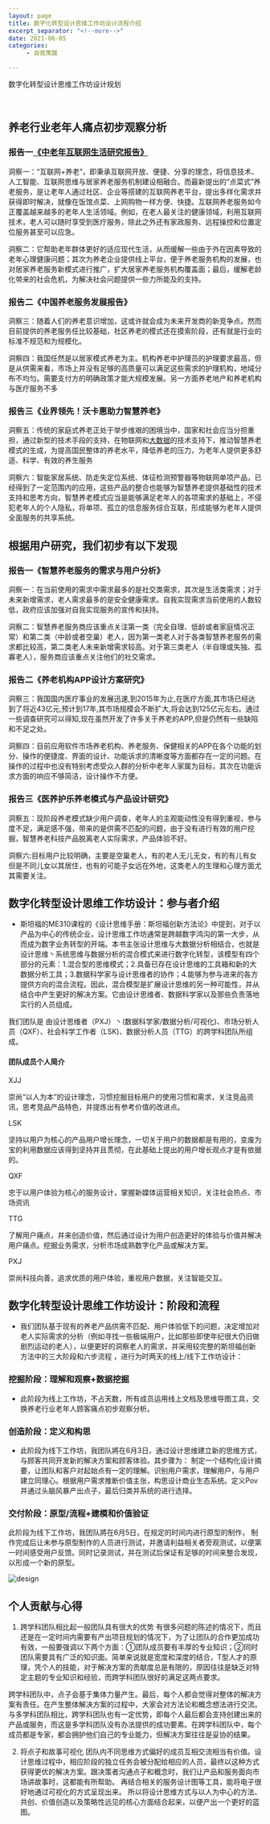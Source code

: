 ```yaml
---
layout: page
title: 数字化转型设计思维工作坊设计流程介绍
excerpt_separator: "<!--more-->"
date: 2021-06-05
categories:
     - 自我策展

---
```

数字化转型设计思维工作坊设计规划
<!--more-->
&nbsp;
## 养老行业老年人痛点初步观察分析

### 报告一[《中老年互联网生活研究报告》](https://mp.weixin.qq.com/s?__biz=MjM5OTE0ODA2MQ==&mid=2650879325&idx=2&sn=bdebdfb3b2ce5cb709bd2c78513e011e&chksm=bcca7a2f8bbdf33949165036af3b0f21924cbffc8fdee75db6fa1805f6bbcf9c391918de666c&mpshare=1&scene=1&srcid=0702c2auDa85LnUaMerF2xZg&sharer_sharetime=1593675469120&sharer_shareid=55dd968c5df885d93529fdbd434edfe3&key=d197f1f59dba99c22a26b642333289fcdc03bb27907b888cab6663629763031b225a043470540988c6d280ab8dfa42ff616af6d031ba78997cc57cee9fb509b1fe2b8dc0f543e16950e033150c1ba02b&ascene=1&uin=MjcxMDUxODMzNg%3D%3D&devicetype=Windows+10+x64&version=62090529&lang=zh_CN&exportkey=A9sVNgGQd6WE2p7yLsgQfuU%3D&pass_ticket=oXjIoCcNbcDutLrF5ngof47CcbSyHVal%2Fili6pObYy8ENy3oqPXEoSaNS3QkwOZ3)
    

洞察一：“互联网+养老”，即秉承互联网开放、便捷、分享的理念，将信息技术、人工智能、互联网思维与居家养老服务机制建设相融合。而最新提出的“点菜式”养老服务，是让老年人通过社区、企业等搭建的互联网养老平台，提出多样化需求并获得即时解决，就像在饭馆点菜、上网购物一样方便、快捷。互联网养老服务如今正覆盖越来越多的老年人生活领域。例如，在老人最关注的健康领域，利用互联网技术，老人可以随时享受到医疗服务，除此之外还有家政服务、远程操控和位置定位服务甚至可以应急。

洞察二：它帮助老年群体更好的适应现代生活，从而缓解一些由于外在因素导致的老年心理健康问题；其次为养老企业提供线上平台，便于养老服务机构的发展，也对居家养老服务新模式进行推广，扩大居家养老服务机构覆盖面；最后，缓解老龄化带来的社会危机，为解决社会问题提供一些力所能及的支持。

### 报告二《中国养老服务发展报告》
    

洞察三：随着人们的养老意识增加，这或许就会成为未来开发商的新竞争点。然而目前提供的养老服务任比较基础，社区养老的模式还在摸索阶段，还有就是行业的标准不规范和为规模化。

洞察四：我国任然是以居家模式养老为主。机构养老中护理员的护理要求最高，但是从供需来看，市场上并没有足够的高质量可以满足这些需求的护理机构，地域分布不均匀。需要支付方的明确政策才能大规模发展。另一方面养老地产和养老机构与医疗服务不多

### 报告三《业界领先！沃卡惠助力智慧养老》
    

洞察五：传统的家庭式养老正处于举步维艰的困境当中，国家和社会应当分担重担，通过新型的技术手段的支持，在物联网和[大数据](http://s.iresearch.cn/search/dashuju/)的技术支持下，推动智慧养老模式的生成，为提高国民整体的养老水平，降低养老的压力，为老年人提供更多舒适、科学、有效的养生服务

洞察六：智能家居系统、防走失定位系统、体征检测预警器等物联网单项产品，已经得到了一定范围内的应用，这些产品的整合也能够为智慧养老提供基础性的技术支持和思考方向，智慧养老模式应当是能够满足老年人的各项需求的基础上，不侵犯老年人的个人隐私，将单项、孤立的信息服务综合互联，形成能够为老年人提供全面服务的共享系统。

## 根据用户研究，我们初步有以下发现

 ### 报告一《智慧养老服务的需求与用户分析》
    

洞察一：在当前使用的需求中需求最多的是社交类需求，其次是生活类需求；对于未来新增需求，老人需求最多的是安全健康需求。自我实现需求当前使用的人数较低，政府应该加强对自我实现服务的宣传和扶持。

洞察二：智慧养老服务商应该重点关注第一类（完全自理、低龄或者家庭情况正常）和第二类（中龄或者空巢）老人，因为第一类老人对于各类智慧养老服务的需求都比较高，第二类老人未来新增需求较高。对于第三类老人（半自理或失独、孤寡老人），服务商应该重点关注他们的社交需求。

### 报告二《养老机构APP设计方案研究》
    

洞察三：我国国内医疗事业的发展迅速,到2015年为止,在医疗方面,其市场已经达到了将近43亿元,预计到17年,其市场规模会不断扩大,将会达到125亿元左右。通过一些调查研究可以得知,现在虽然开发了许多关于养老的APP,但是仍然有一些缺陷和不足之处。

洞察四：目前应用软件市场养老机构、养老服务、保健相关的APP在各个功能的划分、操作的便捷度、界面的设计、功能诉求的清晰度等方面都存在一定的问题。在操作的过程中也没有特别考虑受众人群的分析中老年人家属为目标，其次在功能诉求方面的响应不够简洁，设计操作不方便。

### 报告三《医养护乐养老模式与产品设计研究》
    

洞察五：现阶段养老模式缺少用户调查，老年人的主观能动性没有得到重视，参与度不足，满足感不强，带来的是供需不匹配的问题，由于没有进行有效的用户挖掘，智慧养老科技产品脱离老人实际需求，产品体验不好。

洞察六:目标用户比较明确，主要是空巢老人，有的老人无儿无女，有的有儿有女但是不同儿女以其居住，也有的可能子女远在外地，这类老人的生理和心理方面尤其需要关注。


## 数字化转型设计思维工作坊设计：参与者介绍
* 斯坦福的ME310课程的《设计思维手册：斯坦福创新方法论》中提到，对于以产品为中心的传统企业，设计思维工作坊通常是跨越数字鸿沟的第一大步，从而成为数字业务转型的开端。本书主张设计思维与大数据分析相结合，也就是设计思维丶系统思维与数据分析的混合模式来进行数字化转型，该模型有四个部分的元素：1.混合型的思维模式；2.具备已存在设计思维的工具箱和新的大数据分析工具；3.数据科学家与设计思维者的协作；4.能够为参与进来的各方提供方向的混合流程。因此，混合模型是扩展设计思维的另一种可能性，并从结合中产生更好的解决方案。它由设计思维者、数据科学家以及那些负责落地实行的人员组成。

我们团队是 由设计思维者（PXJ）丶(数据科学家/数据分析/可视化)、市场分析人员（QXF）、社会科学工作者（LSK)、数据分析人员（TTG）的跨学科团队所组成。

#### 团队成员个人简介

XJJ

崇尚“以人为本”的设计理念，习惯挖掘目标用户的使用习惯和需求，关注竞品资讯，思考竞品产品特色，并提炼出有参考价值的改进点。

LSK

坚持以用户为核心的产品用户增长理念，一切关于用户的数据都是有用的，变废为宝的利用数据应该得到坚持并且贯彻，在此基础上提出的用户增长观点才是有依据的。

QXF

忠于以用户体验为核心的服务设计，掌握新媒体运营相关知识，关注社会热点、市场资讯

TTG

了解用户痛点，并来创造价值，然后通过设计为用户创造更好的体验与价值并解决用户痛点。挖掘业务需求，分析市场成熟数字化产品或解决方案。

PXJ

崇尚科技向善，追求优质的用户体验，重视用户数据，关注智能交互。


## 数字化转型设计思维工作坊设计：阶段和流程
* 我们团队基于现有的养老产品供需不匹配、用户体验低下的问题，决定增加对老人实际需求的分析（例如寻找一些极端用户，比如那些即使年纪很大仍旧做剧烈运动的老人），以便更好的洞察老人的需求，并采用较完整的斯坦福创新方法中的三大阶段和六步流程 ，进行为时两天的线上/线下工作坊设计：
### 挖掘阶段：理解和观察+数据挖掘
* 此阶段为线上工作坊，不占天数，所有成员运用线上文档及思维导图工具，交换养老行业老年人顾客痛点初步观察分析。
### 创造阶段：定义和构思
* 此阶段为线下工作坊，我团队將在6月3日，通过设计思维建立新的思维方式，与顾客共同开发新的解决方案和顾客体验。其步骤为： 制定一个结构化设计摘要，让团队和客户对起始点有一定的理解。识别用户需求，理解用户，与用户建立同理心。根据用户需求推断价值主张，构思设计商业生态系统。定义Pov并通过头脑风暴产出点子，最后归类并系统的进行选择。
### 交付阶段：原型/流程+建模和价值验证
此阶段为线下工作坊，我团队將在6月5日，在规定的时间内进行原型的制作， 制作完成后让未参与原型制作的人员进行测试，并邀请利益相关者旁观测试，以便第一时间感受用户反馈。同时记录测试，并在测试后保证有足够的时间来整合发现，以形成一个新的原型。

![design](https://gitee.com/EdisonQXF/Xiaofeng/raw/gh-pages/assets/images/gzfdesign.png)

## 个人贡献与心得

1. 跨学科团队相比起一般团队具有很大的优势
有很多问题的陈述的情况下，而且还是在一定时间内需要有产出项目规划的情况下，为了让团队的合作更加成功有效，一般要强调以下两个方面：①团队成员要有丰厚的专业知识；②同时团队需要具有广泛的知识面。简单来说就是宽度和深度的结合，T型人才的原理，凭个人的技能，对于解决方案的贡献度总是有限的，原因往往是缺乏对特定主题的专业知识和经验，而跨学科团队很好的满足这两点要求。

跨学科团队中，点子会基于集体力量产生。最后，每个人都会觉得对整体的解决方案有责任。在产生整体解决方案的过程中，大家会对方法论和概念想法进行交流。与多学科团队相比，跨学科团队也有一定优势，即每个人最后都会支持创建出来的产品或服务，而这是多学科团队没有办法提供的成功要素。在跨学科团队中，每个成员都是专家，都会拥护他们自己的专业能力，但解决方案往往是妥协的结果。

2. 将点子和故事可视化
团队内不同思维方式偏好的成员互相交流相当有价值。设计思维过程中，相应阶段的独立任务会被分配给相应的人员，最终以这种方式获得更优的解决方案。跟决策者沟通点子和概念时，我们让产品和服务面向市场讲故事时，这都能有所帮助。
再结合相关的服务设计图等工具，能将电子很好地通过可视化的方式呈现出来。
所以将设计思维方式与以人为中心的方法、共创、价值创造以及策略性远见的核心方面结合起来，以便产出一个更好的蓝图。